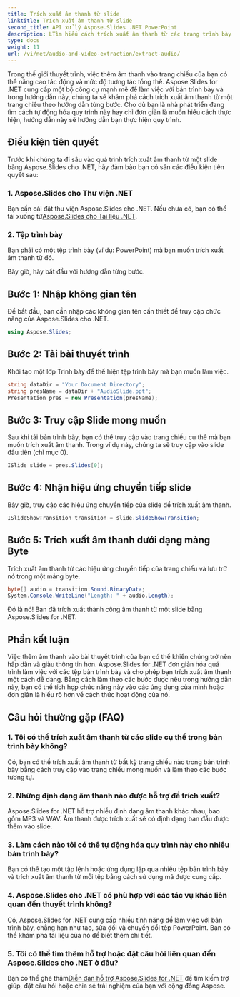```yaml
---
title: Trích xuất âm thanh từ slide
linktitle: Trích xuất âm thanh từ slide
second_title: API xử lý Aspose.Slides .NET PowerPoint
description: LTìm hiểu cách trích xuất âm thanh từ các trang trình bày bằng Aspose.Slides for .NET. Cải thiện bản trình bày của bạn với hướng dẫn từng bước này.
type: docs
weight: 11
url: /vi/net/audio-and-video-extraction/extract-audio/
---
```


Trong thế giới thuyết trình, việc thêm âm thanh vào trang chiếu của bạn có thể nâng cao tác động và mức độ tương tác tổng thể. Aspose.Slides for .NET cung cấp một bộ công cụ mạnh mẽ để làm việc với bản trình bày và trong hướng dẫn này, chúng ta sẽ khám phá cách trích xuất âm thanh từ một trang chiếu theo hướng dẫn từng bước. Cho dù bạn là nhà phát triển đang tìm cách tự động hóa quy trình này hay chỉ đơn giản là muốn hiểu cách thực hiện, hướng dẫn này sẽ hướng dẫn bạn thực hiện quy trình.

## Điều kiện tiên quyết

Trước khi chúng ta đi sâu vào quá trình trích xuất âm thanh từ một slide bằng Aspose.Slides cho .NET, hãy đảm bảo bạn có sẵn các điều kiện tiên quyết sau:

### 1. Aspose.Slides cho Thư viện .NET
 Bạn cần cài đặt thư viện Aspose.Slides cho .NET. Nếu chưa có, bạn có thể tải xuống từ[Aspose.Slides cho Tài liệu .NET](https://reference.aspose.com/slides/net/).

### 2. Tệp trình bày
Bạn phải có một tệp trình bày (ví dụ: PowerPoint) mà bạn muốn trích xuất âm thanh từ đó.

Bây giờ, hãy bắt đầu với hướng dẫn từng bước.

## Bước 1: Nhập không gian tên

Để bắt đầu, bạn cần nhập các không gian tên cần thiết để truy cập chức năng của Aspose.Slides cho .NET.

```csharp
using Aspose.Slides;
```

## Bước 2: Tải bài thuyết trình

Khởi tạo một lớp Trình bày để thể hiện tệp trình bày mà bạn muốn làm việc.

```csharp
string dataDir = "Your Document Directory";
string presName = dataDir + "AudioSlide.ppt";
Presentation pres = new Presentation(presName);
```

## Bước 3: Truy cập Slide mong muốn

Sau khi tải bản trình bày, bạn có thể truy cập vào trang chiếu cụ thể mà bạn muốn trích xuất âm thanh. Trong ví dụ này, chúng ta sẽ truy cập vào slide đầu tiên (chỉ mục 0).

```csharp
ISlide slide = pres.Slides[0];
```

## Bước 4: Nhận hiệu ứng chuyển tiếp slide

Bây giờ, truy cập các hiệu ứng chuyển tiếp của slide để trích xuất âm thanh.

```csharp
ISlideShowTransition transition = slide.SlideShowTransition;
```

## Bước 5: Trích xuất âm thanh dưới dạng mảng Byte

Trích xuất âm thanh từ các hiệu ứng chuyển tiếp của trang chiếu và lưu trữ nó trong một mảng byte.

```csharp
byte[] audio = transition.Sound.BinaryData;
System.Console.WriteLine("Length: " + audio.Length);
```

Đó là nó! Bạn đã trích xuất thành công âm thanh từ một slide bằng Aspose.Slides for .NET.

## Phần kết luận

Việc thêm âm thanh vào bài thuyết trình của bạn có thể khiến chúng trở nên hấp dẫn và giàu thông tin hơn. Aspose.Slides for .NET đơn giản hóa quá trình làm việc với các tệp bản trình bày và cho phép bạn trích xuất âm thanh một cách dễ dàng. Bằng cách làm theo các bước được nêu trong hướng dẫn này, bạn có thể tích hợp chức năng này vào các ứng dụng của mình hoặc đơn giản là hiểu rõ hơn về cách thức hoạt động của nó.

## Câu hỏi thường gặp (FAQ)

### 1. Tôi có thể trích xuất âm thanh từ các slide cụ thể trong bản trình bày không?
Có, bạn có thể trích xuất âm thanh từ bất kỳ trang chiếu nào trong bản trình bày bằng cách truy cập vào trang chiếu mong muốn và làm theo các bước tương tự.

### 2. Những định dạng âm thanh nào được hỗ trợ để trích xuất?
Aspose.Slides for .NET hỗ trợ nhiều định dạng âm thanh khác nhau, bao gồm MP3 và WAV. Âm thanh được trích xuất sẽ có định dạng ban đầu được thêm vào slide.

### 3. Làm cách nào tôi có thể tự động hóa quy trình này cho nhiều bản trình bày?
Bạn có thể tạo một tập lệnh hoặc ứng dụng lặp qua nhiều tệp bản trình bày và trích xuất âm thanh từ mỗi tệp bằng cách sử dụng mã được cung cấp.

### 4. Aspose.Slides cho .NET có phù hợp với các tác vụ khác liên quan đến thuyết trình không?
Có, Aspose.Slides for .NET cung cấp nhiều tính năng để làm việc với bản trình bày, chẳng hạn như tạo, sửa đổi và chuyển đổi tệp PowerPoint. Bạn có thể khám phá tài liệu của nó để biết thêm chi tiết.

### 5. Tôi có thể tìm thêm hỗ trợ hoặc đặt câu hỏi liên quan đến Aspose.Slides cho .NET ở đâu?
 Bạn có thể ghé thăm[Diễn đàn hỗ trợ Aspose.Slides for .NET](https://forum.aspose.com/) để tìm kiếm trợ giúp, đặt câu hỏi hoặc chia sẻ trải nghiệm của bạn với cộng đồng Aspose.